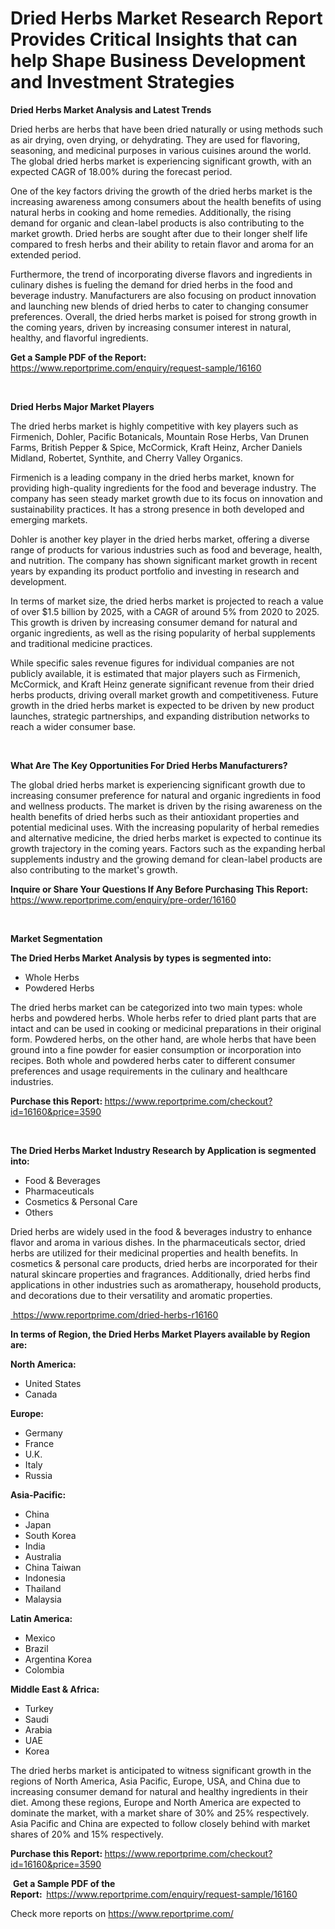 <p><h1>Dried Herbs Market Research Report Provides Critical Insights that can help Shape Business Development and Investment Strategies</h1></p><p><strong>Dried Herbs Market Analysis and Latest Trends</strong></p>
<p><p>Dried herbs are herbs that have been dried naturally or using methods such as air drying, oven drying, or dehydrating. They are used for flavoring, seasoning, and medicinal purposes in various cuisines around the world. The global dried herbs market is experiencing significant growth, with an expected CAGR of 18.00% during the forecast period.</p><p>One of the key factors driving the growth of the dried herbs market is the increasing awareness among consumers about the health benefits of using natural herbs in cooking and home remedies. Additionally, the rising demand for organic and clean-label products is also contributing to the market growth. Dried herbs are sought after due to their longer shelf life compared to fresh herbs and their ability to retain flavor and aroma for an extended period.</p><p>Furthermore, the trend of incorporating diverse flavors and ingredients in culinary dishes is fueling the demand for dried herbs in the food and beverage industry. Manufacturers are also focusing on product innovation and launching new blends of dried herbs to cater to changing consumer preferences. Overall, the dried herbs market is poised for strong growth in the coming years, driven by increasing consumer interest in natural, healthy, and flavorful ingredients.</p></p>
<p><strong>Get a Sample PDF of the Report:&nbsp;</strong> <a href="https://www.reportprime.com/enquiry/request-sample/16160">https://www.reportprime.com/enquiry/request-sample/16160</a></p>
<p>&nbsp;</p>
<p><strong>Dried Herbs Major Market Players</strong></p>
<p><p>The dried herbs market is highly competitive with key players such as Firmenich, Dohler, Pacific Botanicals, Mountain Rose Herbs, Van Drunen Farms, British Pepper & Spice, McCormick, Kraft Heinz, Archer Daniels Midland, Robertet, Synthite, and Cherry Valley Organics. </p><p>Firmenich is a leading company in the dried herbs market, known for providing high-quality ingredients for the food and beverage industry. The company has seen steady market growth due to its focus on innovation and sustainability practices. It has a strong presence in both developed and emerging markets.</p><p>Dohler is another key player in the dried herbs market, offering a diverse range of products for various industries such as food and beverage, health, and nutrition. The company has shown significant market growth in recent years by expanding its product portfolio and investing in research and development.</p><p>In terms of market size, the dried herbs market is projected to reach a value of over $1.5 billion by 2025, with a CAGR of around 5% from 2020 to 2025. This growth is driven by increasing consumer demand for natural and organic ingredients, as well as the rising popularity of herbal supplements and traditional medicine practices.</p><p>While specific sales revenue figures for individual companies are not publicly available, it is estimated that major players such as Firmenich, McCormick, and Kraft Heinz generate significant revenue from their dried herbs products, driving overall market growth and competitiveness. Future growth in the dried herbs market is expected to be driven by new product launches, strategic partnerships, and expanding distribution networks to reach a wider consumer base.</p></p>
<p>&nbsp;</p>
<p><strong>What Are The Key Opportunities For Dried Herbs Manufacturers?</strong></p>
<p><p>The global dried herbs market is experiencing significant growth due to increasing consumer preference for natural and organic ingredients in food and wellness products. The market is driven by the rising awareness on the health benefits of dried herbs such as their antioxidant properties and potential medicinal uses. With the increasing popularity of herbal remedies and alternative medicine, the dried herbs market is expected to continue its growth trajectory in the coming years. Factors such as the expanding herbal supplements industry and the growing demand for clean-label products are also contributing to the market's growth.</p></p>
<p><strong>Inquire or Share Your Questions If Any Before Purchasing This Report:</strong> <a href="https://www.reportprime.com/enquiry/pre-order/16160">https://www.reportprime.com/enquiry/pre-order/16160</a></p>
<p>&nbsp;</p>
<p><strong>Market Segmentation</strong></p>
<p><strong>The Dried Herbs Market Analysis by types is segmented into:</strong></p>
<p><ul><li>Whole Herbs</li><li>Powdered Herbs</li></ul></p>
<p><p>The dried herbs market can be categorized into two main types: whole herbs and powdered herbs. Whole herbs refer to dried plant parts that are intact and can be used in cooking or medicinal preparations in their original form. Powdered herbs, on the other hand, are whole herbs that have been ground into a fine powder for easier consumption or incorporation into recipes. Both whole and powdered herbs cater to different consumer preferences and usage requirements in the culinary and healthcare industries.</p></p>
<p><strong>Purchase this Report:&nbsp;</strong><a href="https://www.reportprime.com/checkout?id=16160&price=3590">https://www.reportprime.com/checkout?id=16160&price=3590</a></p>
<p>&nbsp;</p>
<p><strong>The Dried Herbs Market Industry Research by Application is segmented into:</strong></p>
<p><ul><li>Food & Beverages</li><li>Pharmaceuticals</li><li>Cosmetics & Personal Care</li><li>Others</li></ul></p>
<p><p>Dried herbs are widely used in the food & beverages industry to enhance flavor and aroma in various dishes. In the pharmaceuticals sector, dried herbs are utilized for their medicinal properties and health benefits. In cosmetics & personal care products, dried herbs are incorporated for their natural skincare properties and fragrances. Additionally, dried herbs find applications in other industries such as aromatherapy, household products, and decorations due to their versatility and aromatic properties.</p></p>
<p><a href="https://www.reportprime.com/dried-herbs-r16160">&nbsp;https://www.reportprime.com/dried-herbs-r16160</a></p>
<p><strong>In terms of Region, the Dried Herbs Market Players available by Region are:</strong></p>
<p>
    <p> <strong> North America: </strong>
        <ul>
            <li>United States</li>
            <li>Canada</li>
        </ul>
        </p> 
    <p> <strong> Europe: </strong>
        <ul>
            <li>Germany</li>
            <li>France</li>
            <li>U.K.</li>
            <li>Italy</li>
            <li>Russia</li>
        </ul>
        </p> 
    <p> <strong> Asia-Pacific: </strong>
        <ul>
            <li>China</li>
            <li>Japan</li>
            <li>South Korea</li>
            <li>India</li>
            <li>Australia</li>
            <li>China Taiwan</li>
            <li>Indonesia</li>
            <li>Thailand</li>
            <li>Malaysia</li>
        </ul>
        </p> 
    <p> <strong> Latin America: </strong>
        <ul>
            <li>Mexico</li>
            <li>Brazil</li>
            <li>Argentina Korea</li>
            <li>Colombia</li>
        </ul>
        </p> 
    <p> <strong> Middle East & Africa: </strong>
        <ul>
            <li>Turkey</li>
            <li>Saudi</li>
            <li>Arabia</li>
            <li>UAE</li>
            <li>Korea</li>
        </ul>
    </p>
    </p>
<p><p>The dried herbs market is anticipated to witness significant growth in the regions of North America, Asia Pacific, Europe, USA, and China due to increasing consumer demand for natural and healthy ingredients in their diet. Among these regions, Europe and North America are expected to dominate the market, with a market share of 30% and 25% respectively. Asia Pacific and China are expected to follow closely behind with market shares of 20% and 15% respectively.</p></p>
<p><strong>Purchase this Report: </strong><a href="https://www.reportprime.com/checkout?id=16160&price=3590">https://www.reportprime.com/checkout?id=16160&price=3590</a></p>
<p>&nbsp;<strong>Get a Sample PDF of the Report:&nbsp;&nbsp;</strong><a href="https://www.reportprime.com/enquiry/request-sample/16160">https://www.reportprime.com/enquiry/request-sample/16160</a></p>
<p><strong></strong></p>
<p>Check more reports on <a href="https://www.reportprime.com/">https://www.reportprime.com/</a></p>